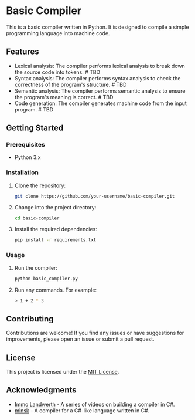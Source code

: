 # Basic Compiler

This is a basic compiler written in Python. It is designed to compile a simple programming language into machine code.

## Features

- Lexical analysis: The compiler performs lexical analysis to break down the source code into tokens. # TBD
- Syntax analysis: The compiler performs syntax analysis to check the correctness of the program's structure. # TBD
- Semantic analysis: The compiler performs semantic analysis to ensure the program's meaning is correct. # TBD
- Code generation: The compiler generates machine code from the input program. # TBD

## Getting Started

### Prerequisites

- Python 3.x

### Installation

1. Clone the repository:

   ```bash
   git clone https://github.com/your-username/basic-compiler.git
   ```

2. Change into the project directory:

   ```bash
   cd basic-compiler
   ```

3. Install the required dependencies:

   ```bash
   pip install -r requirements.txt
   ```

### Usage

1. Run the compiler:

   ```bash
   python basic_compiler.py
   ```

2. Run any commands. For example:

   ```bash
   > 1 + 2 * 3
   ```

## Contributing

Contributions are welcome! If you find any issues or have suggestions for improvements, please open an issue or submit a pull request.

## License

This project is licensed under the [MIT License](LICENSE).

## Acknowledgments

- [Immo Landwerth](https://www.youtube.com/watch?v=wgHIkdUQbp0&list=PLRAdsfhKI4OWNOSfS7EUu5GRAVmze1t2y) - A series of videos on building a compiler in C#.
- [minsk](https://github.com/terrajobst/minsk/tree/master) - A compiler for a C#-like language written in C#.
